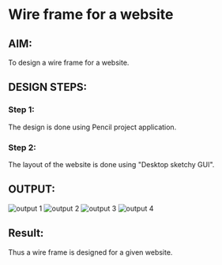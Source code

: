 # Wire frame for a website

## AIM:
To design a wire frame for a website.

## DESIGN STEPS:

### Step 1:
The design is done using Pencil project application. 

### Step 2:
The layout of the website is done using "Desktop sketchy GUI".

## OUTPUT:
![output 1](home.png)
![output 2](2nd.png)
![output 3](3rd.png)
![output 4](4th.png)


## Result:
Thus a wire frame is designed for a given website.
